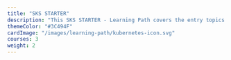 ```yaml
---
title: "SKS STARTER"
description: "This SKS STARTER - Learning Path covers the entry topics of (managed) Kubernetes for a technical audience and conveys the benefits of containers and container orchestration for modern IT scenarios. It will help you learn how to begin with this new technology, use the associated terminology, understand the components and functions, and why these new technologies are so important."
themeColor: "#3C494F"
cardImage: "/images/learning-path/kubernetes-icon.svg"
courses: 3
weight: 2
---
```

